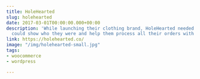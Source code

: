 ```yaml
---
title: HoleHearted
slug: holehearted
date: 2017-03-01T00:00:00.000+00:00
description: 'While launching their clothing brand, HoleHearted needed a store that
  could show who they were and help them process all their orders with ease. '
link: https://holehearted.co/
image: "/img/holehearted-small.jpg"
tags:
- woocommerce
- wordpress

---
```

